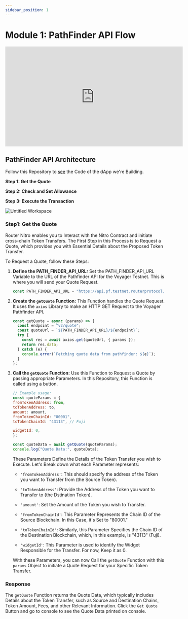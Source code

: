 ```yaml
---
sidebar_position: 1
---
```



# Module 1: PathFinder API Flow

<iframe width="560" height="315" src="https://www.youtube.com/embed/ENIIS-LqbI0" frameborder="0" allow="accelerometer; autoplay; encrypted-media; gyroscope; picture-in-picture" allowfullscreen></iframe>

## PathFinder API Architecture

Follow this Repository to [see](https://github.com/router-resources/BuidingonNitro) the Code of the dApp we're Building.

**Step 1: Get the Quote**

**Step 2: Check and Set Allowance**

**Step 3: Execute the Transaction**

![Untitled Workspace](https://github.com/router-resources/Voyager-2-Cookbook/assets/124175970/0e7775f5-cf4f-41b1-a57d-bfc57e2fc44f)

### Step1: Get the Quote

Router Nitro enables you to Interact with the Nitro Contract and initiate cross-chain Token Transfers. The First Step in this Process is to Request a Quote, which provides you with Essential Details about the Proposed Token Transfer.

To Request a Quote, follow these Steps:

1. **Define the PATH_FINDER_API_URL:** Set the PATH_FINDER_API_URL Variable to the URL of the Pathfinder API for the Voyager Testnet. This is where you will send your Quote Request.

   ```javascript
   const PATH_FINDER_API_URL = "https://api.pf.testnet.routerprotocol.com/api";
   ```

2. **Create the `getQuote` Function:** This Function handles the Quote Request. It uses the `axios` Library to make an HTTP GET Request to the Voyager Pathfinder API.

   ```javascript
   const getQuote = async (params) => {
     const endpoint = "v2/quote";
     const quoteUrl = `${PATH_FINDER_API_URL}/${endpoint}`;
     try {
       const res = await axios.get(quoteUrl, { params });
       return res.data;
     } catch (e) {
       console.error(`Fetching quote data from pathfinder: ${e}`);
     }
   };
   ```

3. **Call the `getQuote` Function:** Use this Function to Request a Quote by passing appropriate Parameters. In this Repository, this Function is called using a button.

    ```javascript
    // Example usage:
    const quoteParams = {
    fromTokenAddress: from,
    toTokenAddress: to,
    amount: amount,
    fromTokenChainId: "80001",
    toTokenChainId: "43113", // Fuji

    widgetId: 0, 
    };

    const quoteData = await getQuote(quoteParams);
    console.log("Quote Data:", quoteData);
    ```

    These Parameters Define the Details of the Token Transfer you wish to Execute. Let's Break down what each Parameter represents:

    - `'fromTokenAddress'`: This should specify the address of the Token you want to Transfer from (the Source Token).

    - `'toTokenAddress'`: Provide the Address of the Token you want to Transfer to (the Dstination Token).

    - `'amount'`: Set the Amount of the Token you wish to Transfer.

    - `'fromTokenChainId'`: This Parameter Represents the Chain ID of the Source Blockchain. In this Case, it's Set to "80001."

    - `'toTokenChainId'`: Similarly, this Parameter Specifies the Chain ID of the Destination Blockchain, which, in this example, is "43113" (Fuji).

    - `'widgetId'`: This Parameter is used to identify the Widget Responsible for the Transfer. For now, Keep it as 0.

    With these Parameters, you can now Call the `getQuote` Function with this `params` Object to initiate a Quote Request for your Specific Token Transfer.

### Response

The `getQuote` Function returns the Quote Data, which typically includes Details about the Token Transfer, such as Source and Destination Chains, Token Amount, Fees, and other Relevant Information. Click the <code>Get Quote</code> Button and go to console to see the Quote Data printed on console.
